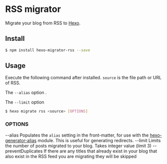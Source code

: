 # RSS migrator

Migrate your blog from RSS to [Hexo].

## Install

``` bash
$ npm install hexo-migrator-rss --save
```

## Usage

Execute the following command after installed. `source` is the file path or URL of RSS.  

The `--alias` option .

The `--limit` option 

``` bash
$ hexo migrate rss <source> [OPTIONS]
```

### OPTIONS
--alias 				Populates the `alias` setting in the front-matter, 
						for use with the [hexo-generator-alias](http://github.com/hexojs/hexo-generator-alias) module. 
						This is useful for generating redirects.
--limit 				Limits the number of posts migrated to your blog. 
						Takes integer value (limit 3)
--preventDuplicates 	If there are any titles that already exist in your blog that also
						exist in the RSS feed you are migrating they will be skipped

[Hexo]: http://zespia.tw/hexo
